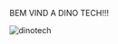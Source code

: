 BEM VIND A DINO TECH!!! 



![dinotech](https://github.com/migueelfr/DINO-TECH/assets/142853940/06a6abe9-ebdc-4195-8941-748aff4cbc8a)
